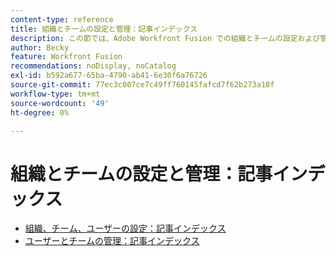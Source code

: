 ```yaml
---
content-type: reference
title: 組織とチームの設定と管理：記事インデックス
description: この節では、Adobe Workfront Fusion での組織とチームの設定および管理に関する記事を紹介します。
author: Becky
feature: Workfront Fusion
recommendations: noDisplay, noCatalog
exl-id: b592a677-65ba-4790-ab41-6e30f6a76726
source-git-commit: 77ec3c007ce7c49ff760145fafcd7f62b273a18f
workflow-type: tm+mt
source-wordcount: '49'
ht-degree: 0%

---
```


# 組織とチームの設定と管理：記事インデックス

* [組織、チーム、ユーザーの設定：記事インデックス](/help/workfront-fusion/set-up-and-manage-workfront-fusion/set-up-and-manage-orgs-and-teams/set-up-orgs-teams-and-users/set-up-orgs-and-teams.md)
* [ユーザーとチームの管理：記事インデックス](/help/workfront-fusion/set-up-and-manage-workfront-fusion/set-up-and-manage-orgs-and-teams/manage-users-and-teams/manage-users-and-teams.md)
